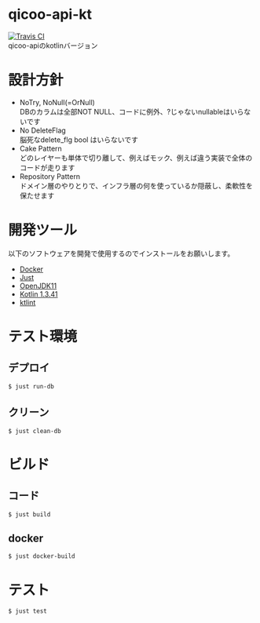 # qicoo-api-kt
[![Travis CI](https://travis-ci.org/cndjp/qicoo-api-kt.svg?branch=master)](https://travis-ci.org/cndjp/qicoo-api-kt)  
qicoo-apiのkotlinバージョン

# 設計方針
- NoTry, NoNull(=OrNull)  
    DBのカラムは全部NOT NULL、コードに例外、?じゃないnullableはいらないです
- No DeleteFlag  
    脳死なdelete_flg bool はいらないです
- Cake Pattern  
    どのレイヤーも単体で切り離して、例えばモック、例えば違う実装で全体のコードが走ります
- Repository Pattern  
    ドメイン層のやりとりで、インフラ層の何を使っているか隠蔽し、柔軟性を保たせます

# 開発ツール
以下のソフトウェアを開発で使用するのでインストールをお願いします。
- [Docker](https://github.com/moby/moby)
- [Just](https://github.com/casey/just)
- [OpenJDK11](https://openjdk.java.net/projects/jdk/11/)
- [Kotlin 1.3.41](https://kotlinlang.org)
- [ktlint](https://ktlint.github.io)

# テスト環境

## デプロイ

```$xslt
$ just run-db
```

## クリーン

```$xslt
$ just clean-db
```

# ビルド

## コード

```$xslt
$ just build
```

## docker

```$xslt
$ just docker-build
```

# テスト

```$xslt
$ just test
```
